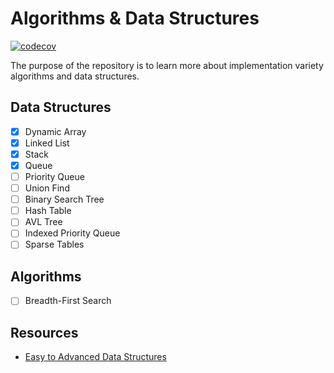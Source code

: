# Algorithms & Data Structures
[![codecov](https://codecov.io/gh/0eu/data-structures-and-algorithms/branch/main/graph/badge.svg?token=239H4VIYK9)](https://codecov.io/gh/0eu/data-structures-and-algorithms)

The purpose of the repository is to learn more about implementation variety algorithms and data structures.

## Data Structures
- [x] Dynamic Array
- [x] Linked List 
- [x] Stack 
- [x] Queue 
- [ ] Priority Queue 
- [ ] Union Find 
- [ ] Binary Search Tree
- [ ] Hash Table
- [ ] AVL Tree 
- [ ] Indexed Priority Queue
- [ ] Sparse Tables 

## Algorithms 
- [ ] Breadth-First Search


## Resources
- [Easy to Advanced Data Structures](https://www.udemy.com/course/introduction-to-data-structures/)

